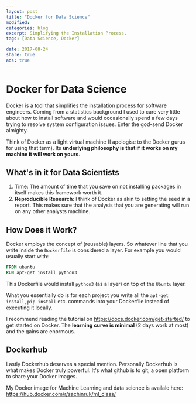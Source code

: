 ```yaml
---
layout: post
title: "Docker for Data Science"
modified:
categories: blog
excerpt: Simplifying the Installation Process.
tags: [Data Science, Docker]

date: 2017-08-24
share: true
ads: true
---
```

# Docker for Data Science

Docker is a tool that simplifies the installation process for software engineers. Coming from a statistics background I used to care very little about how to install software and would occasionally spend a few days trying to resolve system configuration issues. Enter the god-send Docker almighty.

Think of Docker as a light virtual machine (I apologise to the Docker gurus for using that term). Its **underlying philosophy is that if it works on my machine it will work on yours**.

## What's in it for Data Scientists
1. Time: The amount of time that you save on not installing packages in itself makes this framework worth it.
2. **Reproducible Research**: I think of Docker as akin to setting the seed in a report. This makes sure that the analysis that you are generating will run on any other analysts machine.

## How Does it Work?
Docker employs the concept of (reusable) layers. So whatever line that you write inside the `Dockerfile` is considered a layer. For example you would usually start with:
```Dockerfile
FROM ubuntu
RUN apt-get install python3
```
This Dockerfile would install `python3` (as a layer) on top of the `Ubuntu` layer.

What you essentially do is for each project you write all the `apt-get install`, `pip install` etc. commands into your Dockerfile instead of executing it locally.

I recommend reading the tutorial on https://docs.docker.com/get-started/ to get started on Docker. The **learning curve is minimal** (2 days work at most) and the gains are enormous.

## Dockerhub
Lastly Dockerhub deserves a special mention. Personally Dockerhub is what makes Docker truly powerful. It's what github is to git, a open platform to share your Docker images.

My Docker image for Machine Learning and data science is availale here: https://hub.docker.com/r/sachinruk/ml_class/
